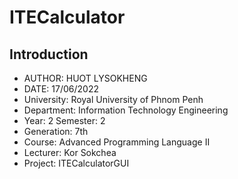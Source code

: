 # ITECalculator

## Introduction

* AUTHOR: HUOT LYSOKHENG
* DATE: 17/06/2022
* University: Royal University of Phnom Penh
* Department: Information Technology Engineering
* Year: 2  Semester: 2
* Generation: 7th
* Course: Advanced Programming Language II
* Lecturer: Kor Sokchea
* Project: ITECalculatorGUI
